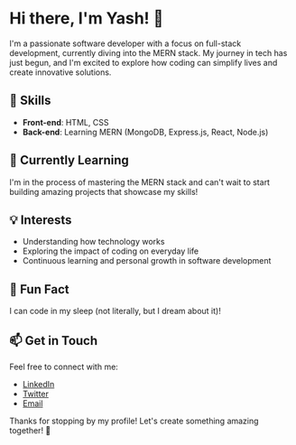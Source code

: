 # Hi there, I'm Yash! 👋

I'm a passionate software developer with a focus on full-stack development, currently diving into the MERN stack. My journey in tech has just begun, and I'm excited to explore how coding can simplify lives and create innovative solutions.

## 🚀 Skills

- **Front-end**: HTML, CSS
- **Back-end**: Learning MERN (MongoDB, Express.js, React, Node.js)

## 🌱 Currently Learning

I'm in the process of mastering the MERN stack and can't wait to start building amazing projects that showcase my skills!

## 💡 Interests

- Understanding how technology works
- Exploring the impact of coding on everyday life
- Continuous learning and personal growth in software development

## 🌟 Fun Fact

I can code in my sleep (not literally, but I dream about it)! 

## 📫 Get in Touch

Feel free to connect with me:

- [LinkedIn](https://www.linkedin.com/in/yashdotdev) 
- [Twitter](https://twitter.com/yashdotdev)
- [Email](thisisyash459@gmail.com)

Thanks for stopping by my profile! Let's create something amazing together! 🚀
